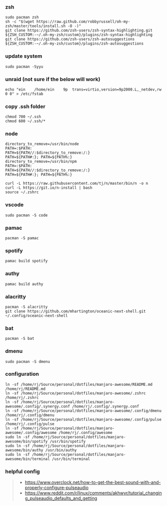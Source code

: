### zsh
```
sudo pacman zsh
sh -c "$(wget https://raw.github.com/robbyrussell/oh-my-zsh/master/tools/install.sh -O -)"
git clone https://github.com/zsh-users/zsh-syntax-highlighting.git ${ZSH_CUSTOM:-~/.oh-my-zsh/custom}/plugins/zsh-syntax-highlighting
git clone https://github.com/zsh-users/zsh-autosuggestions ${ZSH_CUSTOM:-~/.oh-my-zsh/custom}/plugins/zsh-autosuggestions
```

### update system
```
sudo pacman -Syyu
```

### unraid (not sure if the below will work)
```
echo "ein    /home/ein    9p  trans=virtio,version=9p2000.L,_netdev,rw 0 0" > /etc/fstab
```

### copy .ssh folder
```
chmod 700 ~/.ssh
chmod 600 ~/.ssh/*
```

### node
```
directory_to_remove=/usr/bin/node
PATH=:$PATH:
PATH=${PATH//:$directory_to_remove:/:}
PATH=${PATH#:}; PATH=${PATH%:}
directory_to_remove=/usr/bin/npm
PATH=:$PATH:
PATH=${PATH//:$directory_to_remove:/:}
PATH=${PATH#:}; PATH=${PATH%:}

curl -L https://raw.githubusercontent.com/tj/n/master/bin/n -o n
curl -L https://git.io/n-install | bash
source ~/.zshrc
```

### vscode
```
sudo pacman -S code
```

### pamac
```
pacman -S pamac
```

### spotify
```
pamac build spotify
```

### authy
```
pamac build authy
```

### alacritty
```
pacman -S alacritty
git clone https://github.com/mhartington/oceanic-next-shell.git ~/.config/oceanic-next-shell
```

### bat
```
pacman -S bat
```

### dmenu
```
sudo pacman -S dmenu
```

### configuration
```
ln -sf /home/rj/Source/personal/dotfiles/manjaro-awesome/README.md /home/rj/README.md
ln -sf /home/rj/Source/personal/dotfiles/manjaro-awesome/.zshrc /home/rj/.zshrc
ln -sf /home/rj/Source/personal/dotfiles/manjaro-awesome/.config/.synergy.conf /home/rj/.config/.synergy.conf
ln -sf /home/rj/Source/personal/dotfiles/manjaro-awesome/.config/dmenu /home/rj/.config/dmenu
ln -sf /home/rj/Source/personal/dotfiles/manjaro-awesome/.config/pulse /home/rj/.config/pulse
ln -sf /home/rj/Source/personal/dotfiles/manjaro-awesome/.config/awesome /home/rj/.config/awesome
sudo ln -sf /home/rj/Source/personal/dotfiles/manjaro-awesome/bin/spotify /usr/bin/spotify
sudo ln -sf /home/rj/Source/personal/dotfiles/manjaro-awesome/bin/authy /usr/bin/authy
sudo ln -sf /home/rj/Source/personal/dotfiles/manjaro-awesome/bin/terminal /usr/bin/terminal
```

### helpful config
> - https://www.overclock.net/how-to-get-the-best-sound-with-and-properly-configure-pulseaudio
> - https://www.reddit.com/r/linux/comments/akhwyr/tutorial_changing_pulseaudio_defaults_and_getting
